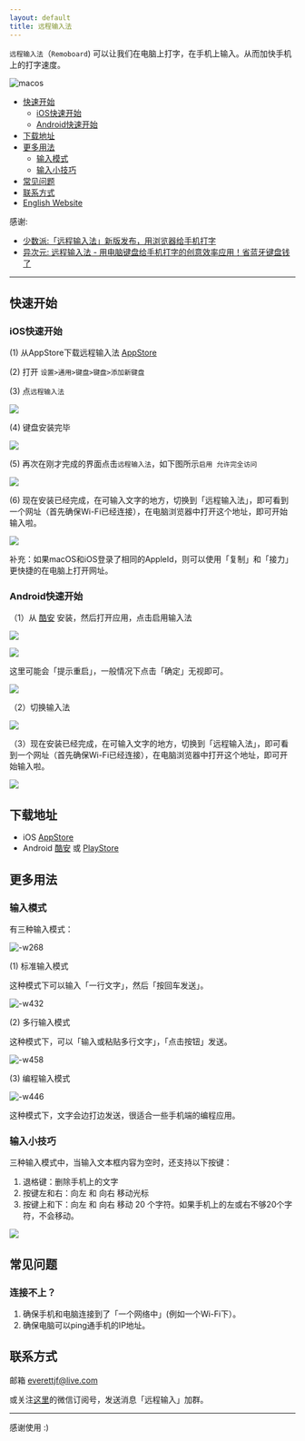 ```yaml
---
layout: default
title: 远程输入法
---
```


`远程输入法`（`Remoboard`) 可以让我们在电脑上打字，在手机上输入。从而加快手机上的打字速度。

![macos](/media/macos.png)


- [快速开始](#快速开始)
    - [iOS快速开始](#ios快速开始)
    - [Android快速开始](#android快速开始)
- [下载地址](#下载地址)
- [更多用法](#更多用法)
    - [输入模式](#输入模式)
    - [输入小技巧](#输入小技巧)
- [常见问题](#常见问题)
- [联系方式](#联系方式)
- [English Website](/)


感谢:

- [少数派:「远程输入法」新版发布，用浏览器给手机打字]( https://sspai.com/post/57008)
- [异次元: 远程输入法 - 用电脑键盘给手机打字的创意效率应用！省蓝牙键盘钱了](https://www.iplaysoft.com/remoboard.html)

---


## 快速开始


### iOS快速开始

(1) 从AppStore下载远程输入法 [AppStore](https://apps.apple.com/cn/app/id1474458879)

(2) 打开 `设置>通用>键盘>键盘>添加新键盘`

(3) 点`远程输入法`


![](/media/15672685650329.jpg)

(4) 键盘安装完毕

![](/media/15672686102140.jpg)

(5) 再次在刚才完成的界面点击`远程输入法`，如下图所示`启用 允许完全访问`


![](/media/15672686273272.jpg)

(6) 现在安装已经完成，在可输入文字的地方，切换到「远程输入法」，即可看到一个网址（首先确保Wi-Fi已经连接），在电脑浏览器中打开这个地址，即可开始输入啦。


![](/media/15711566493187.jpg)


补充：如果macOS和iOS登录了相同的AppleId，则可以使用「复制」和「接力」更快捷的在电脑上打开网址。



### Android快速开始

（1）从 [酷安](https://www.coolapk.com/apk/241412) 安装，然后打开应用，点击启用输入法

![](/media/15711570910205.jpg)

![](/media/15674804995225.jpg)

这里可能会「提示重启」，一般情况下点击「确定」无视即可。

![](/media/15711571411256.jpg)


（2）切换输入法

![](/media/15711572307681.jpg)


（3）现在安装已经完成，在可输入文字的地方，切换到「远程输入法」，即可看到一个网址（首先确保Wi-Fi已经连接），在电脑浏览器中打开这个地址，即可开始输入啦。

![](/media/15711572444061.jpg)


## 下载地址


- iOS [AppStore](https://apps.apple.com/cn/app/id1474458879)
- Android [酷安](https://www.coolapk.com/apk/241412) 或 [PlayStore](https://play.google.com/store/apps/details?id=com.everettjf.remoboard)

## 更多用法

### 输入模式

有三种输入模式：

![-w268](/media/15709522308975.jpg)


(1) 标准输入模式

这种模式下可以输入「一行文字」，然后「按回车发送」。

![-w432](/media/15709523085903.jpg)



(2) 多行输入模式

这种模式下，可以「输入或粘贴多行文字」，「点击按钮」发送。

![-w458](/media/15709522655498.jpg)


(3) 编程输入模式

![-w446](/media/15709522875570.jpg)


这种模式下，文字会边打边发送，很适合一些手机端的编程应用。

### 输入小技巧

三种输入模式中，当输入文本框内容为空时，还支持以下按键：

1. 退格键：删除手机上的文字
2. 按键左和右：向左 和 向右 移动光标
3. 按键上和下：向左 和 向右 移动 20 个字符。如果手机上的左或右不够20个字符，不会移动。

![](/media/15711583331434.jpg)


## 常见问题

### 连接不上？

1. 确保手机和电脑连接到了「一个网络中」(例如一个Wi-Fi下）。
2. 确保电脑可以ping通手机的IP地址。


## 联系方式

邮箱 everettjf@live.com

或关注[这里](https://everettjf.github.io/bukuzao/)的微信订阅号，发送消息「远程输入」加群。

---

感谢使用 :)


